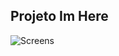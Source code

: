 ## Projeto Im Here

![Screens](https://user-images.githubusercontent.com/104842709/224519987-0f0778eb-571c-4d08-9593-b5f71a5e9e0c.png)